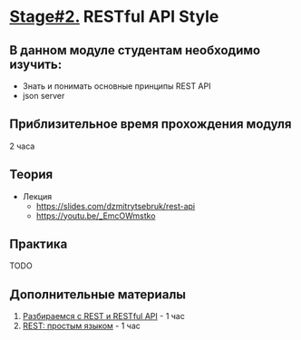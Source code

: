 # [Stage#2.](../../) RESTful API Style
## В данном модуле студентам необходимо изучить:
- Знать и понимать основные принципы REST API
- json server

## Приблизительное время прохождения модуля
2 часа

## Теория 
- Лекция
    - https://slides.com/dzmitrytsebruk/rest-api
    - https://youtu.be/_EmcOWmstko

## Практика 
TODO

## Дополнительные материалы
1. [Разбираемся с REST и RESTful API](https://code.tutsplus.com/ru/tutorials/code-your-first-api-with-nodejs-and-express-understanding-rest-apis--cms-31697) - 1 час
2. [REST: простым языком](https://medium.com/@andr.ivas12/rest-%D0%BF%D1%80%D0%BE%D1%81%D1%82%D1%8B%D0%BC-%D1%8F%D0%B7%D1%8B%D0%BA%D0%BE%D0%BC-90a0bca0bc78) - 1 час